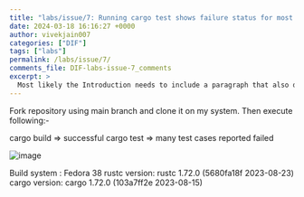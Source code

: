 ```yaml
---
title: "labs/issue/7: Running cargo test shows failure status for most of the test cases"
date: 2024-03-18 16:16:27 +0000
author: vivekjain007
categories: ["DIF"]
tags: ["labs"]
permalink: /labs/issue/7/
comments_file: DIF-labs-issue-7_comments
excerpt: >
  Most likely the Introduction needs to include a paragraph that also defines the Target SDO.    > Target SDO    > TBD
---
```

Fork repository using main branch and clone it on my system. Then execute following:-

cargo build => successful
cargo test => many test cases reported failed
 
![image](https://github.com/hyperledger/indy-cli-rs/assets/927903/ee77f6cb-b839-4837-bf78-df7adf4328dc)



Build system : Fedora 38
rustc version: rustc 1.72.0 (5680fa18f 2023-08-23)
cargo version: cargo 1.72.0 (103a7ff2e 2023-08-15)

